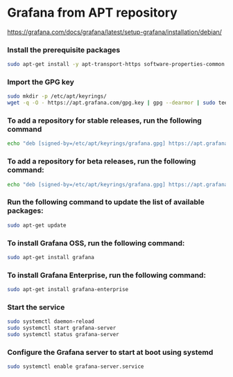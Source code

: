 # Grafana from APT repository

https://grafana.com/docs/grafana/latest/setup-grafana/installation/debian/

### Install the prerequisite packages
```sh
sudo apt-get install -y apt-transport-https software-properties-common wget
```

### Import the GPG key
```sh
sudo mkdir -p /etc/apt/keyrings/
wget -q -O - https://apt.grafana.com/gpg.key | gpg --dearmor | sudo tee /etc/apt/keyrings/grafana.gpg > /dev/null
```

### To add a repository for stable releases, run the following command
```sh
echo "deb [signed-by=/etc/apt/keyrings/grafana.gpg] https://apt.grafana.com stable main" | sudo tee -a /etc/apt/sources.list.d/grafana.list
```

### To add a repository for beta releases, run the following command:
```sh
echo "deb [signed-by=/etc/apt/keyrings/grafana.gpg] https://apt.grafana.com beta main" | sudo tee -a /etc/apt/sources.list.d/grafana.list
```

### Run the following command to update the list of available packages:
```sh
sudo apt-get update
```

### To install Grafana OSS, run the following command:
```sh
sudo apt-get install grafana
```

### To install Grafana Enterprise, run the following command:
```sh
sudo apt-get install grafana-enterprise
```

### Start the service
```sh
sudo systemctl daemon-reload
sudo systemctl start grafana-server
sudo systemctl status grafana-server
```

### Configure the Grafana server to start at boot using systemd
```sh
sudo systemctl enable grafana-server.service
```